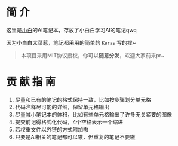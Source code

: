 # 简 介

这里是[小白](https://space.bilibili.com/30924239)的AI笔记本，存放了小白白学习AI的笔记qwq

因为小白白太菜惹，笔记都采用的简单的 `Keras` 写的捏~

> 本项目采用MIT协议授权，你可以**随意分发**，欢迎大家前来pr~

# 贡 献 指 南
1. 尽量和已有的笔记的格式保持一致，比如按步骤划分单元格
2. 代码注释尽可能的详细，保留单元格输出
3. 尽量减小笔记本的体积，比如有些单元格输出了许多无关紧要的图像
4. 提交前记得格式化代码，4个空格表示一个缩进
5. 若权重文件以外链的方式附加嗷
6. 只要是AI相关的笔记都可以嗷，但重复的笔记不要嗷
